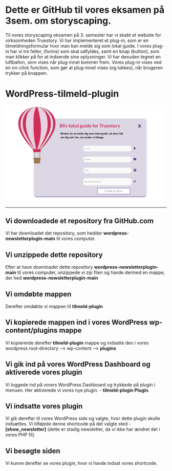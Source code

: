 # Dette er GitHub til vores eksamen på 3sem. om storyscaping. 
Til vores storyscaping eksamen på 3. semester har vi skabt et website for virksomheden Truestory. 
Vi har implementeret et plug-in, som er en tilmeldningsformular hvor man kan melde sig som lokal guide. 
I vores plug-in har vi tre felter, (forms) som skal udfyldes, samt en knap (button), som man klikker på for at indsende sine oplysninger.
Vi har desuden tegnet en luftballon, som vises når plug-innet kommer frem. Vores plug-in vises ved en on-click function, som gør at plug-innet vises (og lukkes), når brugeren trykker på knappen. 


# WordPress-tilmeld-plugin

![Ballon Plugin](ballonplugin.png)

***

## Vi downloadede et repository fra GitHub.com 
Vi har downloadet det repository, som hedder **wordpress-newsletterplugin-main** til vores computer.

## Vi unzippede dette repository
Efter at have downloadet dette repository **wordpress-newsletterplugin-main** til vores computer, unzippede vi zip filen og havde dermed en mappe, der hed **wordpress-newsletterplugin-main**

## Vi omdøbte mappen
Derefter omdøbte vi mappen til **tilmeld-plugin**

## Vi kopierede mappen ind i vores WordPress wp-content/plugins mappe
Vi kopiererde derefter **tilmeld-plugin** mappe og indsatte den i vores wordpress root-directory --> wp-content --> **plugins**

## Vi gik ind på vores WordPress Dashboard og aktiverede vores plugin
Vi loggede ind på vorers WordPress Dashboard og trykkede på plugin i menuen. Her aktiverede vi vores nye plugin. - **tilmeld-plugin Plugin**.

## Vi indsatte vores plugin
Vi gik derefter til vores WordPress side og valgte, hvor dette plugin skulle indsættes. Vi tilføjede denne shortcode på det valgte sted - **[show_newsletter]** (dette er stadig newsletter, da vi ikke har ændret det i vores PHP fil). 

## Vi besøgte siden
Vi kunne derefter se vores plugin, hvor vi havde indsat vores shortcode. 
